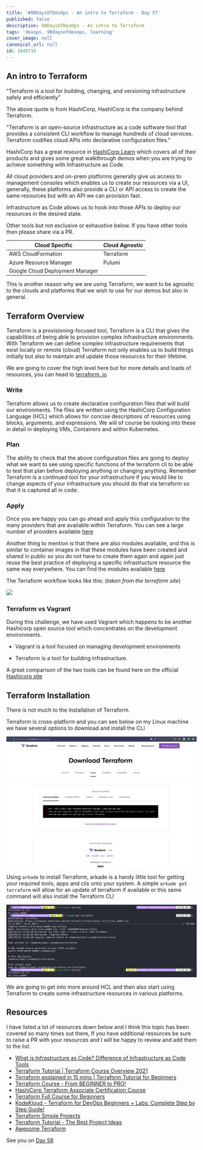 ```yaml
---
title: '#90DaysOfDevOps - An intro to Terraform - Day 57'
published: false
description: 90DaysOfDevOps - An intro to Terraform
tags: 'devops, 90daysofdevops, learning'
cover_image: null
canonical_url: null
id: 1048710
---
```


## An intro to Terraform

"Terraform is a tool for building, changing, and versioning infrastructure safely and efficiently"

The above quote is from HashiCorp, HashiCorp is the company behind Terraform.

"Terraform is an open-source infrastructure as a code software tool that provides a consistent CLI workflow to manage hundreds of cloud services. Terraform codifies cloud APIs into declarative configuration files."

HashiCorp has a great resource in [HashiCorp Learn](https://learn.hashicorp.com/terraform?utm_source=terraform_io&utm_content=terraform_io_hero) which covers all of their products and gives some great walkthrough demos when you are trying to achieve something with Infrastructure as Code.

All cloud providers and on-prem platforms generally give us access to management consoles which enables us to create our resources via a UI, generally, these platforms also provide a CLI or API access to create the same resources but with an API we can provision fast.

Infrastructure as Code allows us to hook into those APIs to deploy our resources in the desired state.

Other tools but not exclusive or exhaustive below. If you have other tools then please share via a PR.

| Cloud Specific                  | Cloud Agnostic |
| ------------------------------- | -------------- |
| AWS CloudFormation              | Terraform      |
| Azure Resource Manager          | Pulumi         |
| Google Cloud Deployment Manager |                |

This is another reason why we are using Terraform, we want to be agnostic to the clouds and platforms that we wish to use for our demos but also in general.

## Terraform Overview

Terraform is a provisioning-focused tool, Terraform is a CLI that gives the capabilities of being able to provision complex infrastructure environments. With Terraform we can define complex infrastructure requirements that exist locally or remote (cloud) Terraform not only enables us to build things initially but also to maintain and update those resources for their lifetime.

We are going to cover the high level here but for more details and loads of resources, you can head to [terraform. io](https://www.terraform.io/)

### Write

Terraform allows us to create declarative configuration files that will build our environments. The files are written using the HashiCorp Configuration Language (HCL) which allows for concise descriptions of resources using blocks, arguments, and expressions. We will of course be looking into these in detail in deploying VMs, Containers and within Kubernetes.

### Plan

The ability to check that the above configuration files are going to deploy what we want to see using specific functions of the terraform cli to be able to test that plan before deploying anything or changing anything. Remember Terraform is a continued tool for your infrastructure if you would like to change aspects of your infrastructure you should do that via terraform so that it is captured all in code.

### Apply

Once you are happy you can go ahead and apply this configuration to the many providers that are available within Terraform. You can see a large number of providers available [here](https://registry.terraform.io/browse/providers)

Another thing to mention is that there are also modules available, and this is similar to container images in that these modules have been created and shared in public so you do not have to create them again and again just reuse the best practice of deploying a specific infrastructure resource the same way everywhere. You can find the modules available [here](https://registry.terraform.io/browse/modules)

The Terraform workflow looks like this: (_taken from the terraform site_)

![](Images/Day57_IAC3.png)

### Terraform vs Vagrant

During this challenge, we have used Vagrant which happens to be another Hashicorp open source tool which concentrates on the development environments.

- Vagrant is a tool focused on managing development environments

- Terraform is a tool for building infrastructure.

A great comparison of the two tools can be found here on the official [Hashicorp site](https://www.vagrantup.com/intro/vs/terraform)

## Terraform Installation

There is not much to the installation of Terraform.

Terraform is cross-platform and you can see below on my Linux machine we have several options to download and install the CLI

![](Images/Day57_IAC2.png)

Using `arkade` to install Terraform, arkade is a handy little tool for getting your required tools, apps and clis onto your system. A simple `arkade get terraform` will allow for an update of terraform if available or this same command will also install the Terraform CLI

![](Images/Day57_IAC1.png)

We are going to get into more around HCL and then also start using Terraform to create some infrastructure resources in various platforms.

## Resources

I have listed a lot of resources down below and I think this topic has been covered so many times out there, If you have additional resources be sure to raise a PR with your resources and I will be happy to review and add them to the list.

- [What is Infrastructure as Code? Difference of Infrastructure as Code Tools](https://www.youtube.com/watch?v=POPP2WTJ8es)
- [Terraform Tutorial | Terraform Course Overview 2021](https://www.youtube.com/watch?v=m3cKkYXl-8o)
- [Terraform explained in 15 mins | Terraform Tutorial for Beginners](https://www.youtube.com/watch?v=l5k1ai_GBDE)
- [Terraform Course - From BEGINNER to PRO!](https://www.youtube.com/watch?v=7xngnjfIlK4&list=WL&index=141&t=16s)
- [HashiCorp Terraform Associate Certification Course](https://www.youtube.com/watch?v=V4waklkBC38&list=WL&index=55&t=111s)
- [Terraform Full Course for Beginners](https://www.youtube.com/watch?v=EJ3N-hhiWv0&list=WL&index=39&t=27s)
- [KodeKloud - Terraform for DevOps Beginners + Labs: Complete Step by Step Guide!](https://www.youtube.com/watch?v=YcJ9IeukJL8&list=WL&index=16&t=11s)
- [Terraform Simple Projects](https://terraform.joshuajebaraj.com/)
- [Terraform Tutorial - The Best Project Ideas](https://www.youtube.com/watch?v=oA-pPa0vfks)
- [Awesome Terraform](https://github.com/shuaibiyy/awesome-terraform)

See you on [Day 58](/90dayspractical/90DaysOfDevOps/2022/Days/day58.md)
